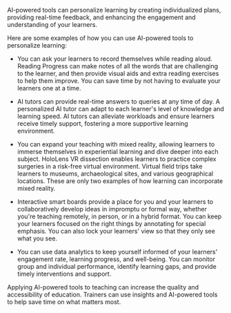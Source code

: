 AI-powered tools can personalize learning by creating individualized plans, providing real-time feedback, and enhancing the engagement and understanding of your learners.

Here are some examples of how you can use AI-powered tools to personalize learning:

- You can ask your learners to record themselves while reading aloud. Reading Progress can make notes of all the words that are challenging to the learner, and then provide visual aids and extra reading exercises to help them improve. You can save time by not having to evaluate your learners one at a time.

- AI tutors can provide real-time answers to queries at any time of day. A personalized AI tutor can adapt to each learner's level of knowledge and learning speed. AI tutors can alleviate workloads and ensure learners receive timely support, fostering a more supportive learning environment.

- You can expand your teaching with mixed reality, allowing learners to immerse themselves in experiential learning and dive deeper into each subject. HoloLens VR dissection enables learners to practice complex surgeries in a risk-free virtual environment. Virtual field trips take learners to museums, archaeological sites, and various geographical locations. These are only two examples of how learning can incorporate mixed reality.

- Interactive smart boards provide a place for you and your learners to collaboratively develop ideas in impromptu or formal way, whether you're teaching remotely, in person, or in a hybrid format. You can keep your learners focused on the right things by annotating for special emphasis. You can also lock your learners' view so that they only see what you see.

- You can use data analytics to keep yourself informed of your learners' engagement rate, learning progress, and well-being. You can monitor group and individual performance, identify learning gaps, and provide timely interventions and support.

Applying AI-powered tools to teaching can increase the quality and accessibility of education. Trainers can use insights and AI-powered tools to help save time on what matters most.
